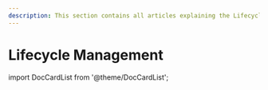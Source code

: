 ```yaml
---
description: This section contains all articles explaining the Lifecycle Management Automation in Syskit Point.
---
```


# Lifecycle Management
import DocCardList from '@theme/DocCardList';

<DocCardList />